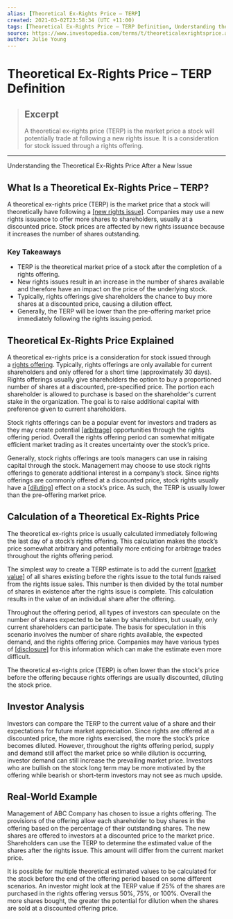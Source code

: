 ```yaml
---
alias: [Theoretical Ex-Rights Price – TERP]
created: 2021-03-02T23:58:34 (UTC +11:00)
tags: [Theoretical Ex-Rights Price – TERP Definition, Understanding the Theoretical Ex-Rights Price After a New Issue]
source: https://www.investopedia.com/terms/t/theoreticalexrightsprice.asp
author: Julie Young
---
```


# Theoretical Ex-Rights Price – TERP Definition

> ## Excerpt
> A theoretical ex-rights price (TERP) is the market price a stock will potentially trade at following a new rights issue. It is a consideration for stock issued through a rights offering.

---

Understanding the Theoretical Ex-Rights Price After a New Issue
## What Is a Theoretical Ex-Rights Price – TERP?

A theoretical ex-rights price (TERP) is the market price that a stock will theoretically have following a [[new rights issue]](https://www.investopedia.com/investing/understanding-rights-issues/). Companies may use a new rights issuance to offer more shares to shareholders, usually at a discounted price. Stock prices are affected by new rights issuance because it increases the number of shares outstanding.

### Key Takeaways

-   TERP is the theoretical market price of a stock after the completion of a rights offering.
-   New rights issues result in an increase in the number of shares available and therefore have an impact on the price of the underlying stock.
-   Typically, rights offerings give shareholders the chance to buy more shares at a discounted price, causing a dilution effect.
-   Generally, the TERP will be lower than the pre-offering market price immediately following the rights issuing period.

## Theoretical Ex-Rights Price Explained

A theoretical ex-rights price is a consideration for stock issued through a [rights offering](https://www.investopedia.com/terms/r/rightsoffering.asp). Typically, rights offerings are only available for current shareholders and only offered for a short time (approximately 30 days). Rights offerings usually give shareholders the option to buy a proportioned number of shares at a discounted, pre-specified price. The portion each shareholder is allowed to purchase is based on the shareholder's current stake in the organization. The goal is to raise additional capital with preference given to current shareholders.

Stock rights offerings can be a popular event for investors and traders as they may create potential [[arbitrage]](https://www.investopedia.com/terms/a/arbitrage.asp) opportunities through the rights offering period. Overall the rights offering period can somewhat mitigate efficient market trading as it creates uncertainty over the stock’s price.

Generally, stock rights offerings are tools managers can use in raising capital through the stock. Management may choose to use stock rights offerings to generate additional interest in a company’s stock. Since rights offerings are commonly offered at a discounted price, stock rights usually have a [[diluting]](https://www.investopedia.com/terms/d/dilution.asp) effect on a stock’s price. As such, the TERP is usually lower than the pre-offering market price.

## Calculation of a Theoretical Ex-Rights Price

The theoretical ex-rights price is usually calculated immediately following the last day of a stock’s rights offering. This calculation makes the stock’s price somewhat arbitrary and potentially more enticing for arbitrage trades throughout the rights offering period.

The simplest way to create a TERP estimate is to add the current [[market value]](https://www.investopedia.com/terms/m/marketvalue.asp) of all shares existing before the rights issue to the total funds raised from the rights issue sales. This number is then divided by the total number of shares in existence after the rights issue is complete. This calculation results in the value of an individual share after the offering.

Throughout the offering period, all types of investors can speculate on the number of shares expected to be taken by shareholders, but usually, only current shareholders can participate. The basis for speculation in this scenario involves the number of share rights available, the expected demand, and the rights offering price. Companies may have various types of [[disclosure]](https://www.investopedia.com/terms/d/disclosure.asp) for this information which can make the estimate even more difficult.

The theoretical ex-rights price (TERP) is often lower than the stock's price before the offering because rights offerings are usually discounted, diluting the stock price.

## Investor Analysis

Investors can compare the TERP to the current value of a share and their expectations for future market appreciation. Since rights are offered at a discounted price, the more rights exercised, the more the stock’s price becomes diluted. However, throughout the rights offering period, supply and demand still affect the market price so while dilution is occurring, investor demand can still increase the prevailing market price. Investors who are bullish on the stock long term may be more motivated by the offering while bearish or short-term investors may not see as much upside.

## Real-World Example

Management of ABC Company has chosen to issue a rights offering. The provisions of the offering allow each shareholder to buy shares in the offering based on the percentage of their outstanding shares. The new shares are offered to investors at a discounted price to the market price. Shareholders can use the TERP to determine the estimated value of the shares after the rights issue. This amount will differ from the current market price.

It is possible for multiple theoretical estimated values to be calculated for the stock before the end of the offering period based on some different scenarios. An investor might look at the TERP value if 25% of the shares are purchased in the rights offering versus 50%, 75%, or 100%. Overall the more shares bought, the greater the potential for dilution when the shares are sold at a discounted offering price.
